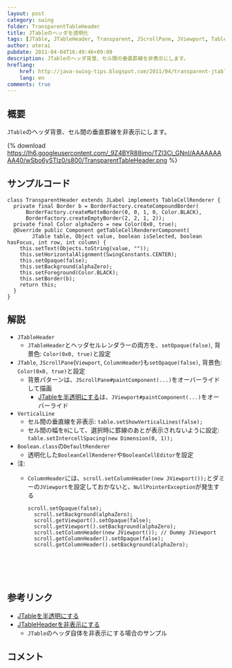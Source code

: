 ```yaml
---
layout: post
category: swing
folder: TransparentTableHeader
title: JTableのヘッダを透明化
tags: [JTable, JTableHeader, Transparent, JScrollPane, JViewport, TableCellRenderer, TableCellEditor]
author: aterai
pubdate: 2011-04-04T16:49:46+09:00
description: JTableのヘッダ背景、セル間の垂直罫線を非表示にします。
hreflang:
    href: http://java-swing-tips.blogspot.com/2011/04/transparent-jtableheader.html
    lang: en
comments: true
---
```

## 概要
`JTable`のヘッダ背景、セル間の垂直罫線を非表示にします。

{% download https://lh6.googleusercontent.com/_9Z4BYR88imo/TZl3Ci_GNnI/AAAAAAAAA40/wSbo6ySTlz0/s800/TransparentTableHeader.png %}

## サンプルコード
<pre class="prettyprint"><code>class TransparentHeader extends JLabel implements TableCellRenderer {
  private final Border b = BorderFactory.createCompoundBorder(
      BorderFactory.createMatteBorder(0, 0, 1, 0, Color.BLACK),
      BorderFactory.createEmptyBorder(2, 2, 1, 2));
  private final Color alphaZero = new Color(0x0, true);
  @Override public Component getTableCellRendererComponent(
        JTable table, Object value, boolean isSelected, boolean hasFocus, int row, int column) {
    this.setText(Objects.toString(value, ""));
    this.setHorizontalAlignment(SwingConstants.CENTER);
    this.setOpaque(false);
    this.setBackground(alphaZero);
    this.setForeground(Color.BLACK);
    this.setBorder(b);
    return this;
  }
}
</code></pre>

## 解説
- `JTableHeader`
    - `JTableHeader`とヘッダセルレンダラーの両方を、`setOpaque(false)`, 背景色: `Color(0x0, true)`と設定
- `JTable`, `JScrollPane`(`Viewport`, `ColumnHeader`)も`setOpaque(false)`, 背景色: `Color(0x0, true)`と設定
    - 背景パターンは、`JScrollPane#paintComponent(...)`をオーバーライドして描画
        - [JTableを半透明にする](http://ateraimemo.com/Swing/TransparentTable.html)は、`JViewport#paintComponent(...)`をオーバーライド
- `VerticalLine`
    - セル間の垂直線を非表示: `table.setShowVerticalLines(false);`
    - セル間の幅を`0`にして、選択時に罫線のあとが表示されないように設定: `table.setIntercellSpacing(new Dimension(0, 1));`
- `Boolean.class`の`DefaultRenderer`
    - 透明化した`BooleanCellRenderer`や`BooleanCellEditor`を設定
- 注:
    - `ColumnHeader`には、`scroll.setColumnHeader(new JViewport());`とダミーの`JViewport`を設定しておかないと、`NullPointerException`が発生する
        
        <pre class="prettyprint"><code>scroll.setOpaque(false);
        scroll.setBackground(alphaZero);
        scroll.getViewport().setOpaque(false);
        scroll.getViewport().setBackground(alphaZero);
        scroll.setColumnHeader(new JViewport()); // Dummy JViewport
        scroll.getColumnHeader().setOpaque(false);
        scroll.getColumnHeader().setBackground(alphaZero);
</code></pre>
## 参考リンク
- [JTableを半透明にする](http://ateraimemo.com/Swing/TransparentTable.html)
- [JTableHeaderを非表示にする](http://ateraimemo.com/Swing/RemoveTableHeader.html)
    - `JTable`のヘッダ自体を非表示にする場合のサンプル

<!-- dummy comment line for breaking list -->

## コメント

